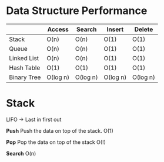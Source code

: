 # Data Structure Performance

|			  | Access		| Search	  | Insert		| Delete   |
| ----------- | ----------- | ----------- | ----------- | -------- |
| Stack		  | O(n)		| O(n)		  | O(1)		| O(1)	   |
| Queue		  | O(n)		| O(n)		  | O(1)		| O(1)     |
| Linked List | O(n)		| O(n)		  | O(1)		| O(1)     |
| Hash Table  | O(1)		| O(1)		  | O(1)		| O(1)     |
| Binary Tree | O(log n)	| O(log n)	  | O(log n)	| O(log n) |


# Stack
LIFO -> Last in first out

**Push**
Push the data on top of the stack.
O(1)

**Pop**
Pop the data on top of the stack
O(!)

**Search**
O(n)


